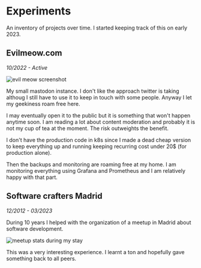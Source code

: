 # Experiments

An inventory of projects over time. I started keeping track of this on early 2023.

## Evilmeow.com
*10/2022 - Active*

![evil meow screenshot](/img/evilmeow.png)

My small mastodon instance. I don't like the approach twitter is taking althoug I still have to use it to keep in touch with some people. Anyway I let my geekiness roam free here.

I may eventually open it to the public but it is something that won't happen anytime soon. I am reading a lot about content moderation and probably it is not my cup of tea at the moment. The risk outweights the benefit.

I don't have the production code in k8s since I made a dead cheap version to keep everything up and running keeping recurring cost under 20$ (for production alone).

Then the backups and monitoring are roaming free at my home. I am monitoring everything using Grafana and Prometheus and I am relatively happy with that part.

## Software crafters Madrid
*12/2012 - 03/2023*

During 10 years I helped with the organization of a meetup in Madrid about software development.

![meetup stats during my stay](/img/meetup.png)

This was a very interesting experience. I learnt a ton and hopefully gave something back to all peers.